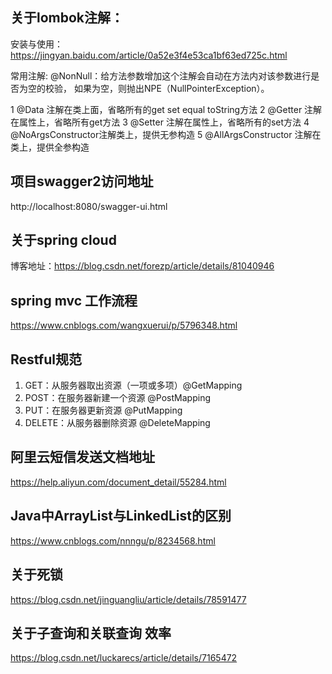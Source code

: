## 关于lombok注解：
安装与使用：https://jingyan.baidu.com/article/0a52e3f4e53ca1bf63ed725c.html

常用注解:
@NonNull：给方法参数增加这个注解会自动在方法内对该参数进行是否为空的校验，
如果为空，则抛出NPE（NullPointerException）。

1 @Data 注解在类上面，省略所有的get set equal toString方法 
2 @Getter 注解在属性上，省略所有get方法 
3 @Setter 注解在属性上，省略所有的set方法 
4 @NoArgsConstructor注解类上，提供无参构造 
5 @AllArgsConstructor 注解在类上，提供全参构造

## 项目swagger2访问地址
http://localhost:8080/swagger-ui.html

## 关于spring cloud
博客地址：https://blog.csdn.net/forezp/article/details/81040946

## spring mvc 工作流程
https://www.cnblogs.com/wangxuerui/p/5796348.html

## Restful规范
1. GET：从服务器取出资源（一项或多项）@GetMapping
2. POST：在服务器新建一个资源 @PostMapping
3. PUT：在服务器更新资源 @PutMapping
4. DELETE：从服务器删除资源 @DeleteMapping

## 阿里云短信发送文档地址 
https://help.aliyun.com/document_detail/55284.html

## Java中ArrayList与LinkedList的区别
https://www.cnblogs.com/nnngu/p/8234568.html

## 关于死锁
https://blog.csdn.net/jinguangliu/article/details/78591477

## 关于子查询和关联查询 效率
https://blog.csdn.net/luckarecs/article/details/7165472